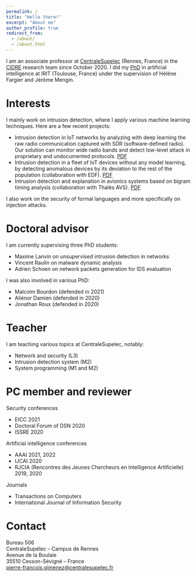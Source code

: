 ```yaml
---
permalink: /
title: "Hello there!"
excerpt: "About me"
author_profile: true
redirect_from: 
  - /about/
  - /about.html
---
```


I am an associate professor at [CentraleSupelec](https://www.centralesupelec.fr/) (Rennes, France) in the [CIDRE](https://team.inria.fr/cidre/) research team since October 2020. I did my [PhD](http://theses.fr/2018TOU30182) in artificial intelligence at IRIT (Toulouse, France) under the supervision of Hélène Fargier and Jérôme Mengin.

# Interests

I mainly work on intrusion detection, where I apply various machine learning techniques. Here are a few recent projects:
- Intrusion detection in IoT networks by analyzing with deep learning the raw radio communication captured with SDR (software-defined radio). Our solution can monitor wide radio bands and detect low-level attack in proprietary and undocumented protocols. [PDF](https://hal.archives-ouvertes.fr/hal-03123925/document)
- Intrusion detection in a fleet of IoT devices without any model learning, by detecting anomalous devices by its deviation to the rest of the population (collaboration with EDF). [PDF](https://hal.laas.fr/hal-03328251/document)
- Intrusion detection and explanation in avionics systems based on bigram timing analysis (collaboration with Thalès AVS). [PDF](https://hal.laas.fr/hal-03094215/document)

I also work on the security of formal languages and more specifically on injection attacks.

# Doctoral advisor

I am currently supervising three PhD students:
- Maxime Lanvin on unsupervised intrusion detection in networks
- Vincent Raulin on malware dynamic analysis
- Adrien Schoen on network packets generation for IDS evaluation

I was also involved in various PhD:
- Malcolm Bourdon (defended in 2021)
- Aliénor Damien (defended in 2020)
- Jonathan Roux (defended in 2020)

# Teacher

I am teaching various topics at CentraleSupelec, notably:
- Network and security (L3)
- Intrusion detection system (M2)
- System programming (M1 and M2)

# PC member and reviewer

Security conferences
- EICC 2021
- Doctoral Forum of DSN 2020
- ISSRE 2020

Artificial intelligence conferences
- AAAI 2021, 2022
- IJCAI 2020
- RJCIA (Rencontres des Jeunes Chercheurs en Intelligence Artificielle) 2019, 2020

Journals
- Transactions on Computers
- International Journal of Information Security

# Contact

Bureau 506  
CentraleSupélec – Campus de Rennes  
Avenue de la Boulaie  
35510 Cesson-Sévigné – France  
[pierre-francois.gimenez@centralesupelec.fr](mailto:pierre-francois.gimenez@centralesupelec.fr)
